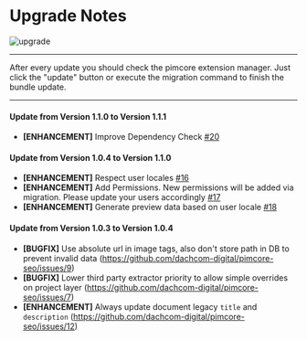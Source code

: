 # Upgrade Notes
![upgrade](https://user-images.githubusercontent.com/700119/31535145-3c01a264-affa-11e7-8d86-f04c33571f65.png)  

***

After every update you should check the pimcore extension manager. 
Just click the "update" button or execute the migration command to finish the bundle update.

***

#### Update from Version 1.1.0 to Version 1.1.1
- **[ENHANCEMENT]** Improve Dependency Check [#20](https://github.com/dachcom-digital/pimcore-seo/issues/20)

#### Update from Version 1.0.4 to Version 1.1.0
- **[ENHANCEMENT]** Respect user locales [#16](https://github.com/dachcom-digital/pimcore-seo/issues/16)
- **[ENHANCEMENT]** Add Permissions. New permissions will be added via migration. Please update your users accordingly [#17](https://github.com/dachcom-digital/pimcore-seo/issues/17)
- **[ENHANCEMENT]** Generate preview data based on user locale [#18](https://github.com/dachcom-digital/pimcore-seo/issues/18)

#### Update from Version 1.0.3 to Version 1.0.4
- **[BUGFIX]** Use absolute url in image tags, also don't store path in DB to prevent invalid data (https://github.com/dachcom-digital/pimcore-seo/issues/9)
- **[BUGFIX]** Lower third party extractor priority to allow simple overrides on project layer (https://github.com/dachcom-digital/pimcore-seo/issues/7)
- **[ENHANCEMENT]** Always update document legacy `title` and `description` (https://github.com/dachcom-digital/pimcore-seo/issues/12)
